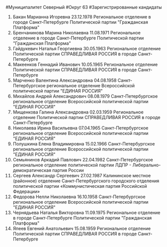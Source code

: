 #Муниципалитет
Северный
#Округ
63
#Зарегистрированные кандидаты
1. Бакан Марианна Игоревна 23.12.1978
Региональное отделение в городе Санкт-Петербурге Политической партии "Гражданская Платформа"
2. Бренчанинова Марина Николаевна 11.08.1971
Региональное отделение в городе Санкт-Петербурге Политической партии "Гражданская Платформа"
3. Гайдукевич Наталья Георгиевна 30.05.1963
Региональное отделение Политической партии СПРАВЕДЛИВАЯ РОССИЯ в городе Санкт-Петербурге
4. Макеенков Геннадий Иванович 10.05.1965
Региональное отделение Политической партии СПРАВЕДЛИВАЯ РОССИЯ в городе Санкт-Петербурге
5. Марченко Валентина Александровна 04.08.1958
Санкт-Петербургское региональное отделение Всероссийской политической партии "ЕДИНАЯ РОССИЯ"
6. Михайлов Андрей Александрович 08.08.1979
Санкт-Петербургское региональное отделение Всероссийской политической партии "ЕДИНАЯ РОССИЯ"
7. Мищенкова Галина Александровна 02.03.1959
Региональное отделение Политической партии СПРАВЕДЛИВАЯ РОССИЯ в городе Санкт-Петербурге
8. Николаева Ирина Васильевна 07.04.1965
Санкт-Петербургское региональное отделение Всероссийской политической партии "ЕДИНАЯ РОССИЯ"
9. Полушкина Елена Владимировна 15.02.1966
Санкт-Петербургское региональное отделение Всероссийской политической партии "ЕДИНАЯ РОССИЯ"
10. Семьянинов Аркадий Павлович 22.04.1982
Санкт-Петербургское региональное отделение политической партии ЛДПР - Либерально-демократическая партия России
11. Сергеев Александр Сергеевич 27.02.1987
Калининское местное (районное) отделение Санкт-Петербургского городского отделения политической партии «Коммунистическая партия Российской Федерации»
12. Федорова Нелли Николаевна 16.10.1958
Санкт-Петербургское региональное отделение Всероссийской политической партии "ЕДИНАЯ РОССИЯ"
13. Чернядьева Наталья Викторовна 11.09.1975
Региональное отделение в городе Санкт-Петербурге Политической партии "Гражданская Платформа"
14. Япеев Евгений Анатольевич 15.08.1959
Региональное отделение Политической партии СПРАВЕДЛИВАЯ РОССИЯ в городе Санкт-Петербурге
